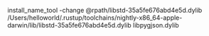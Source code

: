 install_name_tool -change @rpath/libstd-35a5fe676abd4e5d.dylib /Users/helloworld/.rustup/toolchains/nightly-x86_64-apple-darwin/lib/libstd-35a5fe676abd4e5d.dylib libpygjson.dylib